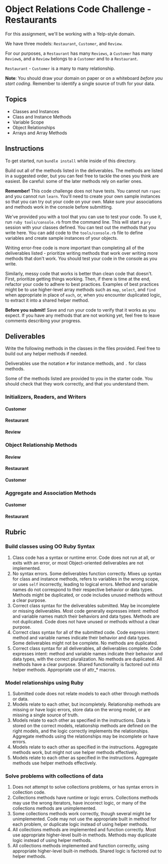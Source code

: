 # Object Relations Code Challenge - Restaurants

For this assignment, we'll be working with a Yelp-style domain.

We have three models: `Restaurant`, `Customer`, and `Review`.

For our purposes, a `Restaurant` has many `Reviews`, a `Customer` has many `Review`s, and a `Review` belongs to a `Customer` and to a `Restaurant`.

`Restaurant` - `Customer` is a many to many relationship.

**Note**: You should draw your domain on paper or on a whiteboard _before you start coding_. Remember to identify a single source of truth for your data.

## Topics

- Classes and Instances
- Class and Instance Methods
- Variable Scope
- Object Relationships
- Arrays and Array Methods

## Instructions

To get started, run `bundle install` while inside of this directory.

Build out all of the methods listed in the deliverables. The methods are listed in a suggested order, but you can feel free to tackle the ones you think are easiest. Be careful: some of the later methods rely on earlier ones.

**Remember!** This code challenge does not have tests. You cannot run `rspec` and you cannot run `learn`. You'll need to create your own sample instances so that you can try out your code on your own. Make sure your associations and methods work in the console before submitting.

We've provided you with a tool that you can use to test your code. To use it, run `ruby tools/console.rb` from the command line. This will start a `pry` session with your classes defined. You can test out the methods that you write here. You can add code to the `tools/console.rb` file to define variables and create sample instances of your objects.

Writing error-free code is more important than completing all of the deliverables listed - prioritize writing methods that work over writing more methods that don't work. You should test your code in the console as you write.

Similarly, messy code that works is better than clean code that doesn't. First, prioritize getting things working. Then, if there is time at the end, refactor your code to adhere to best practices. Examples of best practices might be to use higher-level array methods such as `map`, `select`, and `find` when appropriate in place of `each`, or, when you encounter duplicated logic, to extract it into a shared helper method.

**Before you submit!** Save and run your code to verify that it works as you expect. If you have any methods that are not working yet, feel free to leave comments describing your progress.

## Deliverables

Write the following methods in the classes in the files provided. Feel free to build out any helper methods if needed.

Deliverables use the notation `#` for instance methods, and `.` for class methods.

Some of the methods listed are provided to you in the starter code. You should check that they work correctly, and that you understand them.

### Initializers, Readers, and Writers

#### Customer

<!-- - `Customer#initialize`
  - Customer should be initialized with a given name and family name, both strings (i.e., first and last name, like George Washington)" -->
<!-- - `Customer#given_name`
  - returns the customer's given name
  - should be able to change after the customer is created -->
<!-- - `Customer#family_name`
  - returns the customer's family name
  - should be able to change after the customer is created -->
<!-- - `Customer#full_name`
  - returns the full name of the customer, with the given name and the family name concatenated, Western style. -->
<!-- - `Customer.all`
  - returns **all** of the customer instances -->

#### Restaurant

<!-- - `Restaurant#initialize`
  - Restaurants should be initialized with a name, as a string -->
<!-- - `Restaurant#name`
  - returns the restaurant's name -->
  <!-- - should not be able to change after the restaurant is created -->

#### Review

<!-- - `Review#initialize`
  - Reviews should be initialized with a customer, restaurant, and a rating (a number) -->
<!-- - `Review#rating`
  - returns the rating for a restaurant. -->
<!-- - `Review.all`
  - returns all of the reviews -->

### Object Relationship Methods

#### Review

<!-- - `Review#customer`
  - returns the customer object for that review
  - Once a review is created, should not be able to change the customer -->
<!-- - `Review#restaurant`
  - returns the restaurant object for that given review
  - Once a review is created, should not be able to change the restaurant -->

#### Restaurant

<!-- - `Restaurant#reviews`
  - returns an array of all reviews for that restaurant -->
<!-- - `Restaurant#customers`
  - Returns a **unique** list of all customers who have reviewed a particular restaurant. -->

#### Customer

<!-- - `Customer#restaurants`
  - Returns a **unique** array of all restaurants a customer has reviewed -->
<!-- - `Customer#add_review(restaurant, rating)`
  - given a **restaurant object** and a star rating (as an integer), creates a new review and associates it with that customer and restaurant. -->

### Aggregate and Association Methods

#### Customer

<!-- - `Customer#num_reviews`
  - Returns the total number of reviews that a customer has authored -->
<!-- - `Customer.find_by_name(name)`
  - given a string of a **full name**, returns the **first customer** whose full name matches -->
<!-- - `Customer.find_all_by_given_name(name)`
  - given a string of a given name, returns an **array** containing all customers with that given name -->

#### Restaurant

<!-- - `Restaurant#average_star_rating`
  - returns the average star rating for a restaurant based on its reviews
  - Reminder: you can calculate the average by adding up all the ratings and dividing by the number of ratings -->

## Rubric

### Build classes using OO Ruby Syntax

1. Class code has a syntax or runtime error. Code does not run at all, or exits with an error, or most Object-oriented deliverables are not implemented.
2. No syntax errors. Some deliverables function correctly. Mixes up syntax for class and instance methods, refers to variables in the wrong scope, or uses `self` incorrectly, leading to logical errors. Method and variable names do not correspond to their respective behavior or data types. Methods might be duplicated, or code includes unused methods without a clear purpose.
3. Correct class syntax for the deliverables submitted. May be incomplete or missing deliverables. Most code generally expresses intent: method and variable names match their behaviors and data types. Methods are not duplicated. Code does not have unused or methods without a clear purpose.
4. Correct class syntax for all of the submitted code. Code express intent: method and variable names indicate their behavior and data types. Some deliverables might not be complete. No methods are duplicated.
5. Correct class syntax for all deliverables, all deliverables complete. Code expresses intent: method and variable names indicate their behavior and data types, with the correct pluralization. No methods are duplicated. All methods have a clear purpose. Shared functionality is factored out into helper methods. Appropriate use of attr\_\* macros.

### Model relationships using Ruby

1. Submitted code does not relate models to each other through methods or data.
2. Models relate to each other, but incompletely. Relationship methods are missing or have logic errors, store data on the wrong model, or are missing a single source of truth.
3. Models relate to each other as specified in the instructions. Data is stored on the correct models, relationship methods are defined on the right models, and the logic correctly implements the relationships. Aggregate methods using the relationships may be incomplete or have errors.
4. Models relate to each other as specified in the instructions. Aggregate methods work, but might not use helper methods effectively.
5. Models relate to each other as specified in the instructions. Aggregate methods use helper methods effectively.

### Solve problems with collections of data

1. Does not attempt to solve collections problems, or has syntax errors in collection code.
2. Collections methods have runtime or logic errors. Collections methods may use the wrong iterators, have incorrect logic, or many of the collections methods are unimplemented.
3. Some collections methods work correctly, though several might be unimplemented. Code may not use the appropriate built in method for each problem, or duplicate logic instead of using helper methods.
4. All collections methods are implemented and function correctly. Most use appropriate higher-level built-in methods. Methods may duplicate logic instead of using helper methods.
5. All collections methods implemented and function correctly, using appropriate higher-level built-in methods. Shared logic is factored out to helper methods.
